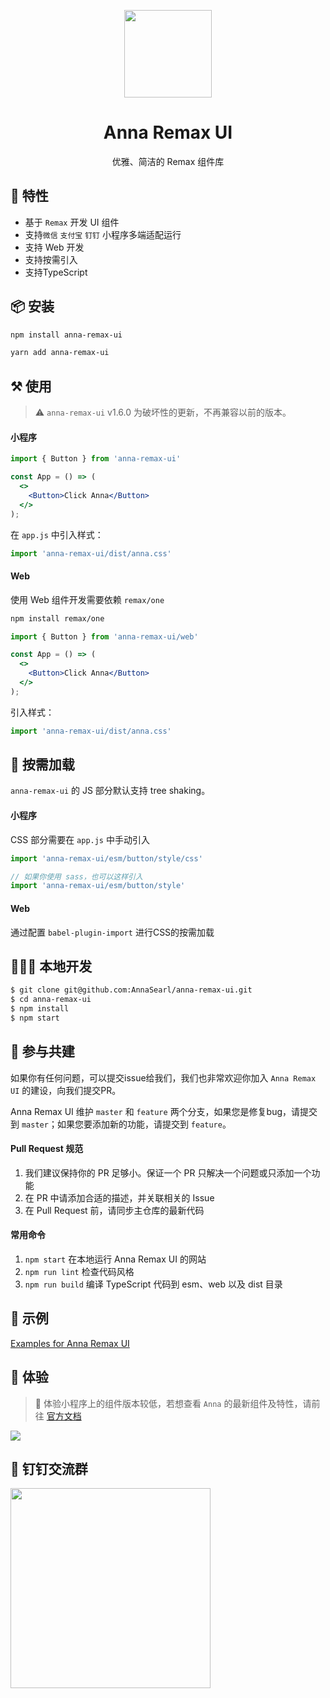 <p align="center">
  <img width="140" src="https://smebimage.fuliaoyi.com/FoMXNlKdZt9UqufDkPony8ztWKsU">
</p>

<h1 align="center">Anna Remax UI</h1>

<div align="center">优雅、简洁的 Remax 组件库</div>


## 💫 特性

- 基于 `Remax` 开发 UI 组件
- 支持`微信` `支付宝` `钉钉` 小程序多端适配运行
- 支持 Web 开发
- 支持按需引入
- 支持TypeScript


## 📦 安装

```bash
npm install anna-remax-ui
```


```bash
yarn add anna-remax-ui
```

## ⚒ 使用

> :warning: `anna-remax-ui`  v1.6.0 为破坏性的更新，不再兼容以前的版本。

#### 小程序

```jsx
import { Button } from 'anna-remax-ui'

const App = () => (
  <>
    <Button>Click Anna</Button>
  </>
);
```

在 `app.js` 中引入样式：

```jsx
import 'anna-remax-ui/dist/anna.css'
```

#### Web

使用 Web 组件开发需要依赖 `remax/one`

```bash
npm install remax/one
```

```jsx
import { Button } from 'anna-remax-ui/web'

const App = () => (
  <>
    <Button>Click Anna</Button>
  </>
);
```

引入样式：

```jsx
import 'anna-remax-ui/dist/anna.css'
```

## 🥡 按需加载

`anna-remax-ui` 的 JS 部分默认支持 tree shaking。

#### 小程序

CSS 部分需要在 `app.js` 中手动引入

```jsx
import 'anna-remax-ui/esm/button/style/css'

// 如果你使用 sass，也可以这样引入
import 'anna-remax-ui/esm/button/style'
```

#### Web

通过配置 `babel-plugin-import` 进行CSS的按需加载

## 🧑🏻‍💻 本地开发

```bash
$ git clone git@github.com:AnnaSearl/anna-remax-ui.git
$ cd anna-remax-ui
$ npm install
$ npm start
```

## 🤝 参与共建

如果你有任何问题，可以提交issue给我们，我们也非常欢迎你加入 `Anna Remax UI` 的建设，向我们提交PR。

Anna Remax UI 维护 `master` 和 `feature` 两个分支，如果您是修复bug，请提交到 `master`；如果您要添加新的功能，请提交到 `feature`。

#### Pull Request 规范

1. 我们建议保持你的 PR 足够小。保证一个 PR 只解决一个问题或只添加一个功能
2. 在 PR 中请添加合适的描述，并关联相关的 Issue
3. 在 Pull Request 前，请同步主仓库的最新代码

#### 常用命令

1. `npm start` 在本地运行 Anna Remax UI 的网站
2. `npm run lint` 检查代码风格
3. `npm run build` 编译 TypeScript 代码到 esm、web 以及 dist 目录


## 🌰 示例

[Examples for Anna Remax UI](https://github.com/AnnaSearl/examples-anna-remax-ui)


## 🍭 体验

> :vertical_traffic_light: 体验小程序上的组件版本较低，若想查看 `Anna` 的最新组件及特性，请前往 [官方文档](https://annasearl.github.io/anna-remax-ui/)

<img src="https://smebimage.fuliaoyi.com/FrWM_L5llswAfkEfefnXKEFJwutl">


## 🍻 钉钉交流群

<img width="320" src="https://smebimage.fuliaoyi.com/FnY4Dm9zaIpe06ZrMklsG6Qb6Hnt">



